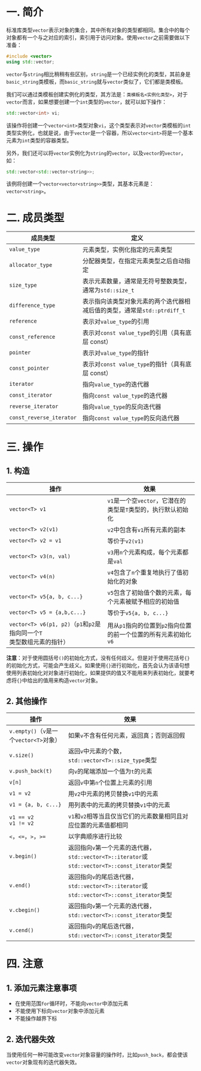 # 一. 简介

标准库类型`vector`表示对象的集合，其中所有对象的类型都相同。集合中的每个对象都有一个与之对应的索引，索引用于访问对象。使用`vector`之前需要做以下准备：

```c++
#include <vector>
using std::vector;
```

`vector`与`string`相比稍稍有些区别，`string`是一个已经实例化的类型，其前身是`basic_string`类模板，而`basic_string`就与`vector`类似了，它们都是类模板。

我们可以通过类模板创建实例化的类型，其方法是：`类模板名<实例化类型>`，对于`vector`而言，如果想要创建一个`int`类型的`vector`，就可以如下操作：

```c++
std::vector<int> vi;
```

该操作将创建一个`vector<int>`类型对象`vi`，这个类型表示对`vector`类模板的`int`类型实例化，也就是说，由于`vector`是一个容器，所以`vector<int>`将是一个基本元素为`int`类型的容器类型。

另外，我们还可以将`vector`实例化为`string`的`vector`，以及`vector`的`vector`，如：

```c++
std::vector<std::vector<string>>;
```

该例将创建一个`vector<vector<string>>`类型，其基本元素是：`vector<string>`。



# 二. 成员类型

| 成员类型                 | 定义                                                         |
| ------------------------ | ------------------------------------------------------------ |
| `value_type`             | 元素类型，实例化指定的元素类型                               |
| `allocator_type`         | 分配器类型，在指定元素类型之后自动指定                       |
| `size_type`              | 表示元素数量，通常是无符号整数类型，通常为`std::size_t`      |
| `difference_type`        | 表示指向该类型对象元素的两个迭代器相减后值的类型，通常是`std::ptrdiff_t` |
| `reference`              | 表示对`value_type`的引用                                     |
| `const_reference`        | 表示对`const value_type`的引用（具有底层 const）             |
| `pointer`                | 表示对`value_type`的指针                                     |
| `const_pointer`          | 表示对`const value_type`的指针（具有底层 const）             |
| `iterator`               | 指向`value_type`的迭代器                                     |
| `const_iterator`         | 指向`const value_type`的迭代器                               |
| `reverse_iterator`       | 指向`value_type`的反向迭代器                                 |
| `const_reverse_iterator` | 指向`const value_type`的反向迭代器                           |



# 三. 操作

## 1. 构造

| 操作                                                         | 效果                                                         |
| ------------------------------------------------------------ | ------------------------------------------------------------ |
| `vector<T> v1`                                               | `v1`是一个空`vector`，它潜在的类型是`T`类型的，执行默认初始化 |
| `vector<T> v2(v1)`                                           | `v2`中包含有`v1`所有元素的副本                               |
| `vector<T> v2 = v1`                                          | 等价于`v2(v1)`                                               |
| `vector<T> v3(n, val)`                                       | `v3`用`n`个元素构成，每个元素都是`val`                       |
| `vector<T> v4(n)`                                            | `v4`包含了`n`个重复地执行了值初始化的对象                    |
| `vector<T> v5{a, b, c...}`                                   | `v5`包含了初始值个数的元素，每个元素被赋予相应的初始值       |
| `vector<T> v5 = {a,b,c...}`                                  | 等价于`v5{a, b, c...}`                                       |
| `vector<T> v6(p1, p2)`（`p1`和`p2`是指向同一个`T`类型数组元素的指针） | 用从`p1`指向的位置到`p2`指向位置的前一个位置的所有元素初始化`v6` |

**注意**：对于使用圆括号`()`的初始化方式，没有任何歧义。但是对于使用花括号`{}`的初始化方式，可能会产生歧义。如果使用`{}`进行初始化，首先会认为该语句想使用列表初始化对对象进行初始化，如果提供的值又不能用来列表初始化，就要考虑将`{}`中给出的值用来构造`vector`对象。



## 2. 其他操作

| 操作                                    | 效果                                                         |
| --------------------------------------- | ------------------------------------------------------------ |
| `v.empty()`（`v`是一个`vector<T>`对象） | 如果`v`不含有任何元素，返回真；否则返回假                    |
| `v.size()`                              | 返回`v`中元素的个数，`std::vector<T>::size_type`类型         |
| `v.push_back(t)`                        | 向`v`的尾端添加一个值为`t`的元素                             |
| `v[n]`                                  | 返回`v`中第`n`个位置上元素的引用                             |
| `v1 = v2`                               | 用`v2`中元素的拷贝替换`v1`中的元素                           |
| `v1 = {a, b, c...}`                     | 用列表中的元素的拷贝替换`v1`中的元素                         |
| `v1 == v2`<br />`v1 != v2`              | `v1`和`v2`相等当且仅当它们的元素数量相同且对应位置的元素值都相同 |
| `<`，`<=`，`>`，`>=`                    | 以字典顺序进行比较                                           |
| `v.begin()`                             | 返回指向`v`第一个元素的迭代器，`std::vector<T>::iterator`或`std::vector<T>::const_iterator`类型 |
| `v.end()`                               | 返回指向`v`的尾后迭代器，`std::vector<T>::iterator`或`std::vector<T>::const_iterator`类型 |
| `v.cbegin()`                            | 返回指向`v`第一个元素的迭代器，`std::vector<T>::const_iterator`类型 |
| `v.cend()`                              | 返回指向`v`的尾后迭代器，`std::vector<T>::const_iterator`类型 |



# 四. 注意

## 1. 添加元素注意事项

- 在使用范围`for`循环时，不能向`vector`中添加元素
- 不能使用下标向`vector`对象中添加元素
- 不能操作越界下标



## 2. 迭代器失效

当使用任何一种可能改变`vector`对象容量的操作时，比如`push_back`，都会使该`vector`对象现有的迭代器失效。